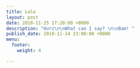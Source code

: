```yaml
---
title: Lala
layout: post
date: 2018-11-25 17:20:09 +0000
description: "Hurz\n\nWhat can I say? \n\nBam! "
publish_date: 2018-11-24 23:00:00 +0000
menu:
  footer:
    weight: 4

---
```

